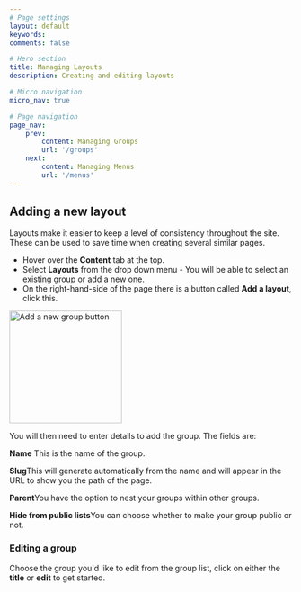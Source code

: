 ```yaml
---
# Page settings
layout: default
keywords:
comments: false

# Hero section
title: Managing Layouts
description: Creating and editing layouts

# Micro navigation
micro_nav: true

# Page navigation
page_nav:
    prev:
        content: Managing Groups
        url: '/groups'
    next:
        content: Managing Menus
        url: '/menus'
---
```

<h2 id="layout-section">Adding a new layout</h2>
<p>Layouts make it easier to keep a level of consistency throughout the site. These can be used to save time when creating several similar pages.</p>
<ul>
    <li>Hover over the <strong>Content</strong> tab at the top.</li>
    <li>Select <strong>Layouts</strong> from the drop down menu - You will be able to select an existing group or add a new one.</li> 
    <li>On the right-hand-side of the page there is a button called <strong>Add a layout</strong>, click this.</li>
</ul>
<img src="../images/new-layout.png" style="width:200px" alt="Add a new group button">

<p>You will then need to enter details to add the group. The fields are:</p>
<div class="callout callout--info">
    <p><strong>Name</strong> This is the name of the group.</p>
    <p><strong>Slug</strong>This will generate automatically from the name and will appear in the URL to show you the path of the page.</p>
    <p><strong>Parent</strong>You have the option to nest your groups within other groups.</p>
    <p><strong>Hide from public lists</strong>You can choose whether to make your group public or not.</p>
</div>
<h3 id="group-subsection">Editing a group</h3>
<p>Choose the group you'd like to edit from the group list, click on either the <strong>title</strong> or <strong>edit</strong> to get started.</p>






